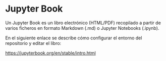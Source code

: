 # Jupyter Book
Un Jupyter Book es un libro electrónico (HTML/PDF) recopilado a partir de varios ficheros en formato Markdown (.md) o Jupyter Notebooks (.ipynb).

En el siguiente enlace se describe cómo configurar el entorno del repositorio y editar el libro:

https://jupyterbook.org/en/stable/intro.html